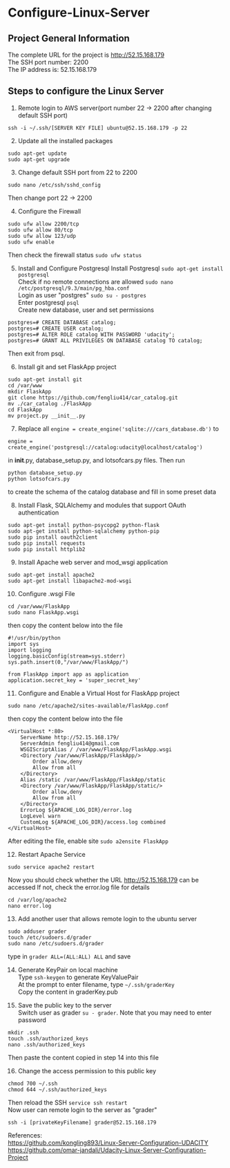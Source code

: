 # Configure-Linux-Server
## Project General Information
The complete URL for the project is <a href="http://52.15.168.179/">http://52.15.168.179</a></br>
The SSH port number: 2200</br>
The IP address is: 52.15.168.179 </br>

## Steps to configure the Linux Server
1. Remote login to AWS server(port number 22 -> 2200 after changing default SSH port)
```
ssh -i ~/.ssh/[SERVER KEY FILE] ubuntu@52.15.168.179 -p 22
```
2. Update all the installed packages 
```
sudo apt-get update
sudo apt-get upgrade
```
3. Change default SSH port from 22 to 2200
```
sudo nano /etc/ssh/sshd_config
```
Then change port 22 -> 2200

4. Configure the Firewall
```
sudo ufw allow 2200/tcp
sudo ufw allow 80/tcp
sudo ufw allow 123/udp
sudo ufw enable
```
Then check the firewall status ```sudo ufw status```

5. Install and Configure Postgresql
Install Postgresql ```sudo apt-get install postgresql```</br>
Check if no remote connections are allowed ```sudo nano /etc/postgresql/9.3/main/pg_hba.conf```</br>
Login as user "postgres" ```sudo su - postgres```</br>
Enter postgresql ```psql```</br>
Create new database, user and set permissions 
```
postgres=# CREATE DATABASE catalog;
postgres=# CREATE USER catalog;
postgres=# ALTER ROLE catalog WITH PASSWORD 'udacity';
postgres=# GRANT ALL PRIVILEGES ON DATABASE catalog TO catalog;
```
Then exit from psql.

6. Install git and set FlaskApp project
```
sudo apt-get install git
cd /var/www
mkdir FlaskApp
git clone https://github.com/fengliu414/car_catalog.git
mv ./car_catalog ./FlaskApp
cd FlaskApp
mv project.py __init__.py
```
7. Replace all ```engine = create_engine('sqlite:///cars_database.db')``` to 
```
engine = create_engine('postgresql://catalog:udacity@localhost/catalog')
``` 
in __init__.py, database_setup.py, and lotsofcars.py files. Then run
```
python database_setup.py
python lotsofcars.py
```
to create the schema of the catalog database and fill in some preset data

8. Install Flask, SQLAlchemy and modules that support OAuth authentication
```
sudo apt-get install python-psycopg2 python-flask
sudo apt-get install python-sqlalchemy python-pip
sudo pip install oauth2client
sudo pip install requests
sudo pip install httplib2
```
9. Install Apache web server and mod_wsgi application
```
sudo apt-get install apache2
sudo apt-get install libapache2-mod-wsgi
```
10. Configure .wsgi File
```
cd /var/www/FlaskApp
sudo nano FlaskApp.wsgi
```
then copy the content below into the file
```
#!/usr/bin/python
import sys
import logging
logging.basicConfig(stream=sys.stderr)
sys.path.insert(0,"/var/www/FlaskApp/")

from FlaskApp import app as application
application.secret_key = 'super_secret_key'
```
11. Configure and Enable a Virtual Host for FlaskApp project
```
sudo nano /etc/apache2/sites-available/FlaskApp.conf
```
then copy the content below into the file
```
<VirtualHost *:80>
    ServerName http://52.15.168.179/
    ServerAdmin fengliu414@gmail.com
    WSGIScriptAlias / /var/www/FlaskApp/FlaskApp.wsgi
    <Directory /var/www/FlaskApp/FlaskApp/>
        Order allow,deny
        Allow from all
    </Directory>
    Alias /static /var/www/FlaskApp/FlaskApp/static
    <Directory /var/www/FlaskApp/FlaskApp/static/>
        Order allow,deny
        Allow from all
    </Directory>
    ErrorLog ${APACHE_LOG_DIR}/error.log
    LogLevel warn
    CustomLog ${APACHE_LOG_DIR}/access.log combined
</VirtualHost>
```
After editing the file, enable site ```sudo a2ensite FlaskApp```

12. Restart Apache Service
```
sudo service apache2 restart
```
Now you should check whether the URL <a href="http://52.15.168.179/">http://52.15.168.179</a> can be accessed
If not, check the error.log file for details
```
cd /var/log/apache2
nano error.log
```

13. Add another user that allows remote login to the ubuntu server
```
sudo adduser grader
touch /etc/sudoers.d/grader
sudo nano /etc/sudoers.d/grader
```
type in ```grader ALL=(ALL:ALL) ALL``` and save 

14. Generate KeyPair on local machine</br>
Type ```ssh-keygen``` to generate KeyValuePair</br>
At the prompt to enter filename, type ```~/.ssh/graderKey```</br>
Copy the content in graderKey.pub

15. Save the public key to the server</br>
Switch user as grader ```su - grader```. Note that you may need to enter password
```
mkdir .ssh
touch .ssh/authorized_keys
nano .ssh/authorized_keys
```
Then paste the content copied in step 14 into this file

16. Change the access permission to this public key
```
chmod 700 ~/.ssh
chmod 644 ~/.ssh/authorized_keys
```
Then reload the SSH ```service ssh restart```</br>
Now user can remote login to the server as "grader"
```
ssh -i [privateKeyFilename] grader@52.15.168.179
```

References:</br>
<a href="https://github.com/kongling893/Linux-Server-Configuration-UDACITY">https://github.com/kongling893/Linux-Server-Configuration-UDACITY</a></br>
<a href="https://github.com/omar-jandali/Udacity-Linux-Server-Configuration-Project">https://github.com/omar-jandali/Udacity-Linux-Server-Configuration-Project</a>




